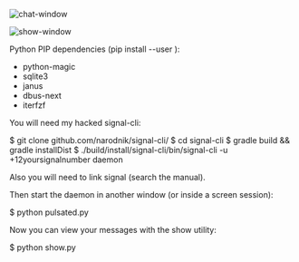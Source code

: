 ![chat-window](https://raw.githubusercontent.com/narodnik/pulsate/master/screens/chat-window.png)

![show-window](https://github.com/narodnik/pulsate/blob/master/screens/show-window.png)

Python PIP dependencies (pip install --user <package>):

* python-magic
* sqlite3
* janus
* dbus-next
* iterfzf

You will need my hacked signal-cli:

$ git clone github.com/narodnik/signal-cli/
$ cd signal-cli
$ gradle build && gradle installDist
$ ./build/install/signal-cli/bin/signal-cli -u +12yoursignalnumber daemon

Also you will need to link signal (search the manual).

Then start the daemon in another window (or inside a screen session):

$ python pulsated.py

Now you can view your messages with the show utility:

$ python show.py

